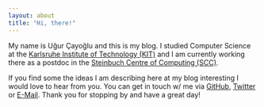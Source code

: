 ```yaml
---
layout: about
title: "Hi, there!"
---
```

My name is Uğur Çayoğlu and this is my blog. I studied Computer Science at
the [Karlsruhe Institute of Technology (KIT)](https://www.kit.edu) and I am currently working
there as a postdoc in the [Steinbuch Centre of Computing (SCC)](https://scc.kit.edu).

If you find some the ideas I am describing here at my blog interesting I would
love to hear from you. You can get in touch w/ me via [GitHub](https://www.github.com/ucyo), [Twitter](https://www.twitter.com/_ucyo_) or [E-Mail](mailto:ugur.cayoglu@gmail.com). 
Thank you for stopping by and have a great day!
